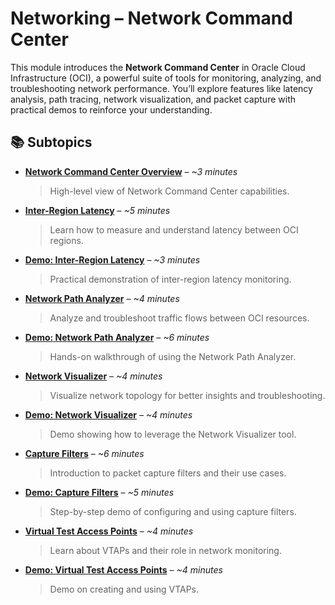 # Networking – Network Command Center  

This module introduces the **Network Command Center** in Oracle Cloud Infrastructure (OCI), a powerful suite of tools for monitoring, analyzing, and troubleshooting network performance. You’ll explore features like latency analysis, path tracing, network visualization, and packet capture with practical demos to reinforce your understanding.  

## 📚 Subtopics  

- [**Network Command Center Overview**](Network-Command-Center-Overview.md) – *~3 minutes*  
  > High-level view of Network Command Center capabilities.  

- [**Inter-Region Latency**](Inter-Region-Latency.md) – *~5 minutes*  
  > Learn how to measure and understand latency between OCI regions.  

- [**Demo: Inter-Region Latency**](Demo-Inter-Region-Latency.md) – *~3 minutes*  
  > Practical demonstration of inter-region latency monitoring.  

- [**Network Path Analyzer**](Network-Path-Analyzer.md) – *~4 minutes*  
  > Analyze and troubleshoot traffic flows between OCI resources.  

- [**Demo: Network Path Analyzer**](Demo-Network-Path-Analyzer.md) – *~6 minutes*  
  > Hands-on walkthrough of using the Network Path Analyzer.  

- [**Network Visualizer**](Network-Visualizer.md) – *~4 minutes*  
  > Visualize network topology for better insights and troubleshooting.  

- [**Demo: Network Visualizer**](Demo-Network-Visualizer.md) – *~4 minutes*  
  > Demo showing how to leverage the Network Visualizer tool.  

- [**Capture Filters**](Capture-filters.md) – *~6 minutes*  
  > Introduction to packet capture filters and their use cases.  

- [**Demo: Capture Filters**](Demo-Capture-filters.md) – *~5 minutes*  
  > Step-by-step demo of configuring and using capture filters.  

- [**Virtual Test Access Points**](Virtual-Test-Access-Points.md) – *~4 minutes*  
  > Learn about VTAPs and their role in network monitoring.  

- [**Demo: Virtual Test Access Points**](Demo-Virtual-Test-Access-Points.md) – *~4 minutes*  
  > Demo on creating and using VTAPs.  
